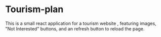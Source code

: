 # Tourism-plan
This is a small react application for a tourism website , featuring images, "Not Interested" buttons, and an refresh button to reload the page.
